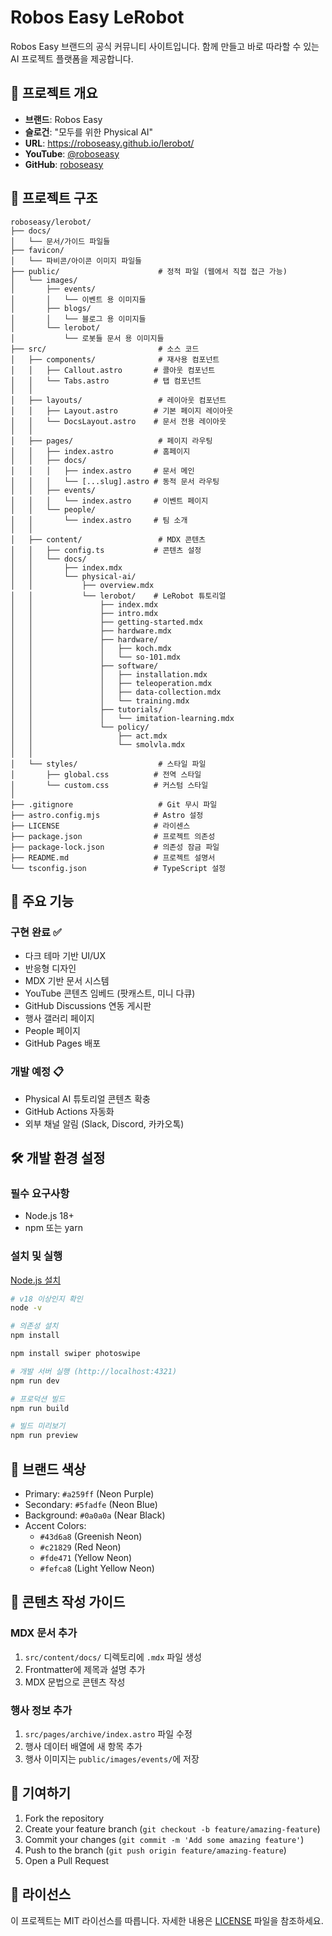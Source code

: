 # Robos Easy LeRobot

Robos Easy 브랜드의 공식 커뮤니티 사이트입니다. 함께 만들고 바로 따라할 수 있는 AI 프로젝트 플랫폼을 제공합니다.

## 🚀 프로젝트 개요

- **브랜드**: Robos Easy
- **슬로건**: "모두를 위한 Physical AI"
- **URL**: https://roboseasy.github.io/lerobot/
- **YouTube**: [@roboseasy](https://youtube.com/@roboseasy)
- **GitHub**: [roboseasy]()

## 📁 프로젝트 구조

```
roboseasy/lerobot/
├── docs/                        
│   └── 문서/가이드 파일들
├── favicon/                    
│   └── 파비콘/아이콘 이미지 파일들
├── public/                      # 정적 파일 (웹에서 직접 접근 가능)
│   └── images/
│       ├── events/
│       │   └── 이벤트 용 이미지들 
│       ├── blogs/
│       │   └── 블로그 용 이미지들
│       └── lerobot/
│           └── 로봇들 문서 용 이미지들 
├── src/                         # 소스 코드
│   ├── components/              # 재사용 컴포넌트
│   │   ├── Callout.astro       # 콜아웃 컴포넌트
│   │   └── Tabs.astro          # 탭 컴포넌트
│   │
│   ├── layouts/                 # 레이아웃 컴포넌트
│   │   ├── Layout.astro        # 기본 페이지 레이아웃
│   │   └── DocsLayout.astro    # 문서 전용 레이아웃
│   │
│   ├── pages/                   # 페이지 라우팅
│   │   ├── index.astro         # 홈페이지
│   │   ├── docs/
│   │   │   ├── index.astro     # 문서 메인
│   │   │   └── [...slug].astro # 동적 문서 라우팅
│   │   ├── events/
│   │   │   └── index.astro     # 이벤트 페이지
│   │   └── people/
│   │       └── index.astro     # 팀 소개
│   │
│   ├── content/                 # MDX 콘텐츠
│   │   ├── config.ts           # 콘텐츠 설정
│   │   └── docs/
│   │       ├── index.mdx
│   │       └── physical-ai/
│   │           ├── overview.mdx
│   │           └── lerobot/    # LeRobot 튜토리얼
│   │               ├── index.mdx
│   │               ├── intro.mdx
│   │               ├── getting-started.mdx
│   │               ├── hardware.mdx
│   │               ├── hardware/
│   │               │   ├── koch.mdx
│   │               │   └── so-101.mdx
│   │               ├── software/
│   │               │   ├── installation.mdx
│   │               │   ├── teleoperation.mdx
│   │               │   ├── data-collection.mdx
│   │               │   └── training.mdx
│   │               ├── tutorials/
│   │               │   └── imitation-learning.mdx
│   │               └── policy/
│   │                   ├── act.mdx
│   │                   └── smolvla.mdx
│   │
│   └── styles/                  # 스타일 파일
│       ├── global.css          # 전역 스타일
│       └── custom.css          # 커스텀 스타일
│
├── .gitignore                   # Git 무시 파일
├── astro.config.mjs            # Astro 설정
├── LICENSE                     # 라이센스
├── package.json                # 프로젝트 의존성
├── package-lock.json           # 의존성 잠금 파일
├── README.md                   # 프로젝트 설명서
└── tsconfig.json               # TypeScript 설정

```

## 🎨 주요 기능

### 구현 완료 ✅
- 다크 테마 기반 UI/UX
- 반응형 디자인
- MDX 기반 문서 시스템
- YouTube 콘텐츠 임베드 (팟캐스트, 미니 다큐)
- GitHub Discussions 연동 게시판
- 행사 갤러리 페이지
- People 페이지
- GitHub Pages 배포

### 개발 예정 📋
- Physical AI 튜토리얼 콘텐츠 확충
- GitHub Actions 자동화
- 외부 채널 알림 (Slack, Discord, 카카오톡)

## 🛠️ 개발 환경 설정

### 필수 요구사항
- Node.js 18+ 
- npm 또는 yarn

### 설치 및 실행

[Node.js 설치](https://nodejs.org/ko/download)

```bash
# v18 이상인지 확인
node -v
```

```bash
# 의존성 설치
npm install

npm install swiper photoswipe

# 개발 서버 실행 (http://localhost:4321)
npm run dev

# 프로덕션 빌드
npm run build

# 빌드 미리보기
npm run preview
```

## 🎨 브랜드 색상

- Primary: `#a259ff` (Neon Purple)
- Secondary: `#5fadfe` (Neon Blue)
- Background: `#0a0a0a` (Near Black)
- Accent Colors:
  - `#43d6a8` (Greenish Neon)
  - `#c21829` (Red Neon)
  - `#fde471` (Yellow Neon)
  - `#fefca8` (Light Yellow Neon)

## 📝 콘텐츠 작성 가이드

### MDX 문서 추가
1. `src/content/docs/` 디렉토리에 `.mdx` 파일 생성
2. Frontmatter에 제목과 설명 추가
3. MDX 문법으로 콘텐츠 작성

### 행사 정보 추가
1. `src/pages/archive/index.astro` 파일 수정
2. 행사 데이터 배열에 새 항목 추가
3. 행사 이미지는 `public/images/events/`에 저장

## 🤝 기여하기

1. Fork the repository
2. Create your feature branch (`git checkout -b feature/amazing-feature`)
3. Commit your changes (`git commit -m 'Add some amazing feature'`)
4. Push to the branch (`git push origin feature/amazing-feature`)
5. Open a Pull Request

## 📄 라이선스

이 프로젝트는 MIT 라이선스를 따릅니다. 자세한 내용은 [LICENSE](LICENSE) 파일을 참조하세요.



